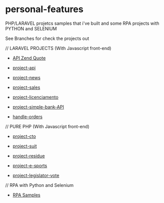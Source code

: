 # personal-features
PHP/LARAVEL projetcs samples that i've built and some RPA projects with PYTHON and SELENIUM

See Branches for check the projects out

// LARAVEL PROJECTS (With Javascript front-end)
- <a href='https://github.com/ThiagoMotaIta/ZenQuote-API-Testing'>API Zend Quote</a>

- <a href='https://github.com/ThiagoMotaIta/personal-features/tree/project-api'>project-api</a>

- <a href='https://github.com/ThiagoMotaIta/personal-features/tree/project-news'>project-news</a>

- <a href='https://github.com/ThiagoMotaIta/personal-features/tree/project-sales'>project-sales</a>

- <a href='https://github.com/ThiagoMotaIta/personal-features/tree/project-licenciamento'>project-licenciamento</a>

- <a href='https://github.com/ThiagoMotaIta/bank-transactions'>project-simple-bank-API</a>

- <a href='https://github.com/ThiagoMotaIta/handle-orders'>handle-orders</a>


// PURE PHP (With Javascript front-end)
- <a href='https://github.com/ThiagoMotaIta/personal-features/tree/project-cto'>project-cto</a>

- <a href='https://github.com/ThiagoMotaIta/personal-features/tree/project-suit'>project-suit</a>

- <a href='https://github.com/ThiagoMotaIta/personal-features/tree/project-residue'>project-residue</a>

- <a href='https://github.com/ThiagoMotaIta/personal-features/tree/project-e-sports'>project-e-sports</a>

- <a href='https://github.com/ThiagoMotaIta/personal-features/tree/project-legislator-vote'>project-legislator-vote</a>

// RPA with Python and Selenium
- <a href='https://github.com/ThiagoMotaIta/RPA'>RPA Samples</a>
